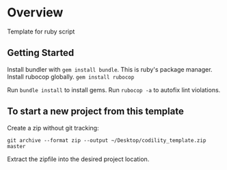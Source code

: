 # Overview

Template for ruby script

## Getting Started

Install bundler with `gem install bundle`.  This is ruby's package manager.
Install rubocop globally.  `gem install rubocop`

Run `bundle install` to install gems.
Run `rubocop -a` to autofix lint violations.

## To start a new project from this template

Create a zip without git tracking:

`git archive --format zip --output ~/Desktop/codility_template.zip master`

Extract the zipfile into the desired project location.
